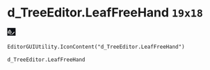 # d_TreeEditor.LeafFreeHand `19x18`
<img src="/img/d_TreeEditor.LeafFreeHand.png" width=19 height=18>

``` CSharp
EditorGUIUtility.IconContent("d_TreeEditor.LeafFreeHand")
```
```
d_TreeEditor.LeafFreeHand
```
